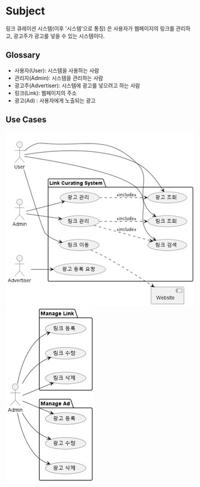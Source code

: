 # Subject
링크 큐레이션 시스템(이후 '시스템'으로 통칭) 은 사용자가 웹페이지의 링크를 관리하고, 광고주가 광고를 넣을 수 있는 시스템이다. 

## Glossary
- 사용자(User): 시스템을 사용하는 사람
- 관리자(Admin): 시스템을 관리하는 사람
- 광고주(Advertiser): 시스템에 광고를 넣으려고 하는 사람
- 링크(Link): 웹페이지의 주소
- 광고(Ad) : 사용자에게 노출되는 광고


## Use Cases
![링크 큐레이팅 시스템](./image/linkCuratingSystem.png)
![링크 관리](./image/manageLink.png)
